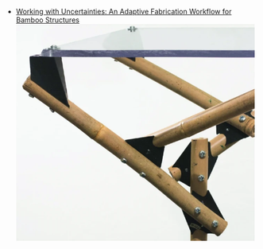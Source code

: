 * [Working with Uncertainties: An Adaptive Fabrication Workflow for Bamboo Structures](https://link.springer.com/chapter/10.1007/978-981-33-4400-6_25)
![](bamboo_structure.png)
